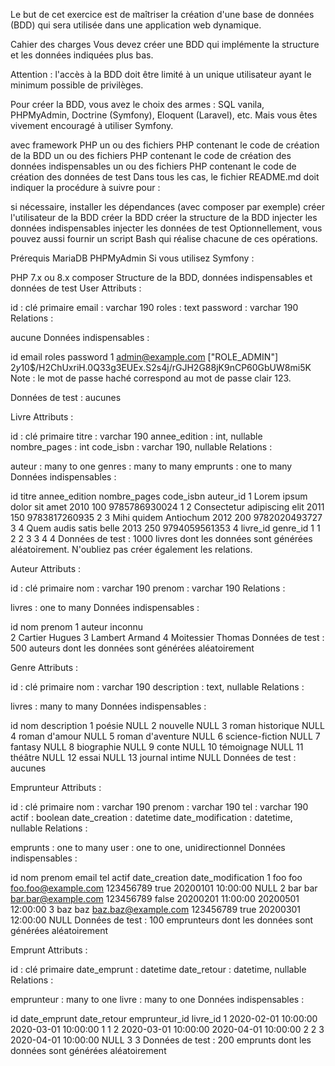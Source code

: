 Le but de cet exercice est de maîtriser la création d'une base de données (BDD) qui sera utilisée dans une application web dynamique.

Cahier des charges
Vous devez créer une BDD qui implémente la structure et les données indiquées plus bas.

Attention : l'accès à la BDD doit être limité à un unique utilisateur ayant le minimum possible de privilèges.

Pour créer la BDD, vous avez le choix des armes : SQL vanila, PHPMyAdmin, Doctrine (Symfony), Eloquent (Laravel), etc. Mais vous êtes vivement encouragé à utiliser Symfony.

avec framework PHP
un ou des fichiers PHP contenant le code de création de la BDD
un ou des fichiers PHP contenant le code de création des données indispensables
un ou des fichiers PHP contenant le code de création des données de test
Dans tous les cas, le fichier README.md doit indiquer la procédure à suivre pour :

si nécessaire, installer les dépendances (avec composer par exemple)
créer l'utilisateur de la BDD
créer la BDD
créer la structure de la BDD
injecter les données indispensables
injecter les données de test
Optionnellement, vous pouvez aussi fournir un script Bash qui réalise chacune de ces opérations.

Prérequis
MariaDB
PHPMyAdmin
Si vous utilisez Symfony :

PHP 7.x ou 8.x
composer
Structure de la BDD, données indispensables et données de test
User
Attributs :

id : clé primaire
email : varchar 190
roles : text
password : varchar 190
Relations :

aucune
Données indispensables :

id	email	roles	password
1	admin@example.com	["ROLE_ADMIN"]	$2y$10$/H2ChUxriH.0Q33g3EUEx.S2s4j/rGJH2G88jK9nCP60GbUW8mi5K
Note : le mot de passe haché correspond au mot de passe clair 123.

Données de test : aucunes

Livre
Attributs :

id : clé primaire
titre : varchar 190
annee_edition : int, nullable
nombre_pages : int
code_isbn : varchar 190, nullable
Relations :

auteur : many to one
genres : many to many
emprunts : one to many
Données indispensables :

id	titre	annee_edition	nombre_pages	code_isbn	auteur_id
1	Lorem ipsum dolor sit amet	2010	100	9785786930024	1
2	Consectetur adipiscing elit	2011	150	9783817260935	2
3	Mihi quidem Antiochum	2012	200	9782020493727	3
4	Quem audis satis belle	2013	250	9794059561353	4
livre_id	genre_id
1	1
2	2
3	3
4	4
Données de test : 1000 livres dont les données sont générées aléatoirement. N'oubliez pas créer également les relations.

Auteur
Attributs :

id : clé primaire
nom : varchar 190
prenom : varchar 190
Relations :

livres : one to many
Données indispensables :

id	nom	prenom
1	auteur inconnu	
2	Cartier	Hugues
3	Lambert	Armand
4	Moitessier	Thomas
Données de test : 500 auteurs dont les données sont générées aléatoirement

Genre
Attributs :

id : clé primaire
nom : varchar 190
description : text, nullable
Relations :

livres : many to many
Données indispensables :

id	nom	description
1	poésie	NULL
2	nouvelle	NULL
3	roman historique	NULL
4	roman d'amour	NULL
5	roman d'aventure	NULL
6	science-fiction	NULL
7	fantasy	NULL
8	biographie	NULL
9	conte	NULL
10	témoignage	NULL
11	théâtre	NULL
12	essai	NULL
13	journal intime	NULL
Données de test : aucunes

Emprunteur
Attributs :

id : clé primaire
nom : varchar 190
prenom : varchar 190
tel : varchar 190
actif : boolean
date_creation : datetime
date_modification : datetime, nullable
Relations :

emprunts : one to many
user : one to one, unidirectionnel
Données indispensables :

id	nom	prenom	email	tel	actif	date_creation	date_modification
1	foo	foo	foo.foo@example.com	123456789	true	20200101 10:00:00	NULL
2	bar	bar	bar.bar@example.com	123456789	false	20200201 11:00:00	20200501 12:00:00
3	baz	baz	baz.baz@example.com	123456789	true	20200301 12:00:00	NULL
Données de test : 100 emprunteurs dont les données sont générées aléatoirement

Emprunt
Attributs :

id : clé primaire
date_emprunt : datetime
date_retour : datetime, nullable
Relations :

emprunteur : many to one
livre : many to one
Données indispensables :

id	date_emprunt	date_retour	emprunteur_id	livre_id
1	2020-02-01 10:00:00	2020-03-01 10:00:00	1	1
2	2020-03-01 10:00:00	2020-04-01 10:00:00	2	2
3	2020-04-01 10:00:00	NULL	3	3
Données de test : 200 emprunts dont les données sont générées aléatoirement